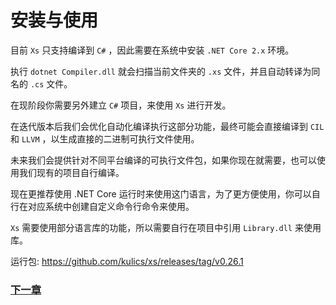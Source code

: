 # 安装与使用
目前 `Xs` 只支持编译到 `C#` ，因此需要在系统中安装 `.NET Core 2.x` 环境。  

执行 `dotnet Compiler.dll` 就会扫描当前文件夹的 `.xs` 文件，并且自动转译为同名的 `.cs` 文件。  

在现阶段你需要另外建立 `C#` 项目，来使用 `Xs` 进行开发。

在迭代版本后我们会优化自动化编译执行这部分功能，最终可能会直接编译到 `CIL` 和 `LLVM` ，以生成直接的二进制可执行文件使用。

未来我们会提供针对不同平台编译的可执行文件包，如果你现在就需要，也可以使用我们现有的项目自行编译。

现在更推荐使用 .NET Core 运行时来使用这门语言，为了更方便使用，你可以自行在对应系统中创建自定义命令行命令来使用。

`Xs` 需要使用部分语言库的功能，所以需要自行在项目中引用 `Library.dll` 来使用库。

运行包:
<https://github.com/kulics/xs/releases/tag/v0.26.1>

### [下一章](basic-grammar.md)